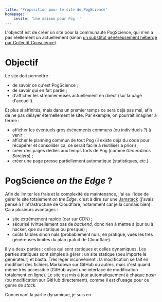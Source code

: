 ```yaml
---
title: 'Proposition pour le site de PogScience'
homepage:
    invite: 'Une maison pour Pog !'
---
```


L'objectif est de créer un site pour la communauté PogScience, qui n'en a pas réellement un actuellement (sinon [un substitut généreusement hébergé par Collectif Conscience](https://collectifconscience.org/pogscience/)).

# Objectif

Le site doit permettre :

- de savoir ce qu'est PogScience ;
- de savoir qui en fait partie ;
- d'afficher les streamer·euses actuellement en direct (sur la page d'accueil).

Et plus si affinités, mais dans un premier temps ce sera déjà pas mal, afin de ne pas délayer éternellement le site. Par exemple, on pourrait imaginer à terme :

- afficher les éventuels gros événements communs (ou individuels ?) à venir ;
- afficher le planning commun de tout Pog (il existe déjà du code pour récupérer et consolider ça, ce serait facile à réutiliser a priori) ;
- créer des pages dédiés aux temps forts de Pog (comme _Générations Sorciers_) ;
- créer une page presse partiellement automatique (statistiques, etc.).

# PogScience _on the Edge_ ?

Afin de limiter les frais et la complexité de maintenance, j'ai eu l'idée de gérer le site totalement _on the Edge_, c'est à dire sur une [Jamstack](https://fr.wikipedia.org/wiki/Jamstack) (j'avais pensé à l'infrastructure de Cloudflare, notamment car je la connais bien). Ça a plusieurs avantages : 

- site extrêmement rapide (car sur CDN) ;
- sécurisé (virtuellement pas de _backend_, donc rien à mettre à jour ou à hacker, que du statique ou presque) ;
- coûts faibles sinon nuls (probablement nuls, en pratique, vues les très généreuses limites du plan gratuit de Cloudflare).

Il y a deux parties : celles qui sont statiques et celles dynamiques. Les parties statiques sont simples à gérer : un site statique (peu importe le générateur) et basta. Très léger inconvénient : la modification se fait en modifiant des fichiers Markdown sur GitHub ou autres, mais c'est quand même très accessible (GitHub ayant une interface de modification totalement en ligne). Le site est mis à jour automatiquement à chaque _push_ (ou modification sur GitHub directement), comme il est d'usage pour ce genre de _stack_.

Concernant la partie dynamique, je suis en